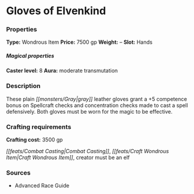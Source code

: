 ﻿---
Title: "Gloves of Elvenkind"
Type: "Wondrous Item"
Price: "7500 gp"
Weight: "–"
Slot: "Hands"
Caster level: "8"
Aura: "moderate transmutation"
Description: |
  "These plain gray leather gloves grant a +5 competence bonus on Spellcraft checks and concentration checks made to cast a spell defensively. Both gloves must be worn for the magic to be effective."
Crafting cost: "3500 gp"
Sources: "['Advanced Race Guide']"
---

# Gloves of Elvenkind

### Properties

**Type:** Wondrous Item **Price:** 7500 gp **Weight:** – **Slot:** Hands

##### Magical properties

**Caster level:** 8 **Aura:** moderate transmutation

### Description

These plain _[[monsters/Gray|gray]]_ leather gloves grant a +5 competence bonus on Spellcraft checks and concentration checks made to cast a spell defensively. Both gloves must be worn for the magic to be effective.

### Crafting requirements

**Crafting cost:** 3500 gp

_[[feats/Combat Casting|Combat Casting]]_, _[[feats/Craft Wondrous Item|Craft Wondrous Item]]_, creator must be an elf

### Sources

* Advanced Race Guide